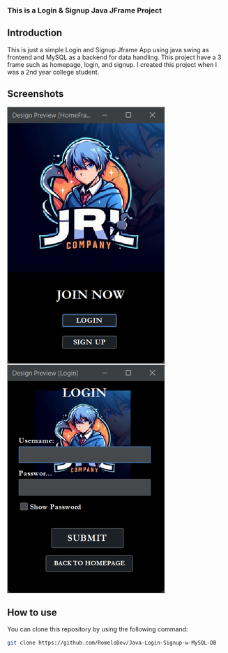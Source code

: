 ### This is a Login & Signup Java JFrame Project

## Introduction 

This is just a simple Login and Signup Jframe App using java swing as frontend and 
MySQL as a backend for data handling. This project have a 3 frame such as homepage,
login, and signup. I created this project when I was a 2nd year college student.

## Screenshots
![image](https://github.com/RomeloDev/Java-Login-Signup-w-MySQL-DB/blob/main/screenshots/Screenshot%202024-07-17%20102144.png)
![image](https://github.com/RomeloDev/Java-Login-Signup-w-MySQL-DB/blob/main/screenshots/Screenshot%202024-07-17%20102036.png)
## How to use

You can clone this repository by 
using the following command:
```bash
git clone https://github.com/RomeloDev/Java-Login-Signup-w-MySQL-DB
```
